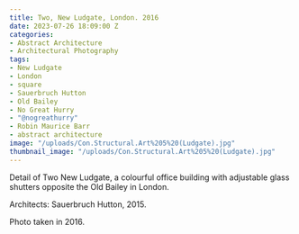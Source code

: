 ```yaml
---
title: Two, New Ludgate, London. 2016
date: 2023-07-26 18:09:00 Z
categories:
- Abstract Architecture
- Architectural Photography
tags:
- New Ludgate
- London
- square
- Sauerbruch Hutton
- Old Bailey
- No Great Hurry
- "@nogreathurry"
- Robin Maurice Barr
- abstract architecture
image: "/uploads/Con.Structural.Art%205%20(Ludgate).jpg"
thumbnail_image: "/uploads/Con.Structural.Art%205%20(Ludgate).jpg"
---
```


Detail of Two New Ludgate, a colourful office building with adjustable glass shutters opposite the Old Bailey in London. 

Architects: Sauerbruch Hutton, 2015.

Photo taken in 2016.
